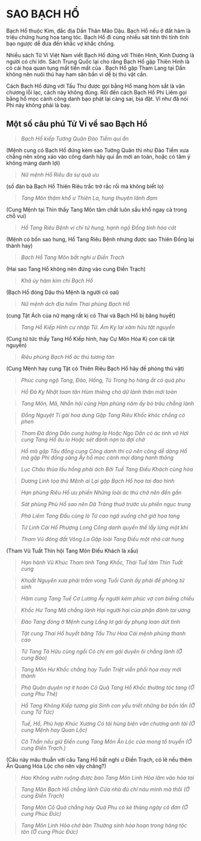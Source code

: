 # SAO BẠCH HỔ

Bạch Hổ thuộc Kim, đắc địa Dần Thân Mão Dậu. Bạch Hổ nếu ở đất hãm là triệu chứng hung họa tang tóc. Bạch Hổ đi cùng nhiều sát tinh thì tính tình bạo ngược dễ đưa đến khắc vợ khắc chồng.

Nhiều sách Tử Vi Việt Nam viết Bạch Hổ đứng với Thiên Hình, Kình Dương là người có chí lớn. Sách Trung Quốc lại cho rằng Bạch Hổ gặp Thiên Hình là có cái họa quan tụng mất tiền mất của . Bạch Hổ gặp Tham Lang tại Dần không nên nuôi thú hay ham săn bắn vì dễ bị thú vật cắn.

Cách Bạch Hổ đứng với Tấu Thư được gọi bằng Hổ mang hòm sắt là văn chương lỗi lạc, cách này không đúng. Rồi đến cách Bạch Hổ Phi Liêm gọi bằng hổ mọc cánh công danh bạo phát lại càng sai, bịa đặt. Vì như đã nói Phi này không phải là bay.

## Một số câu phú Tử Vi về sao Bạch Hổ

> *Bạch Hổ kiếp Tướng Quân Đào Tiềm qui ẩn*

(Mệnh cung có Bạch Hổ đứng kèm sao Tướng Quân thì như Đào Tiềm xưa chẳng nên xông xáo vào công danh hãy qui ẩn mới an toàn, hoặc có tâm ý không màng danh lợi)

> *Nữ mệnh Hổ Riêu đa sự quả ưu*

(số đàn bà Bạch Hổ Thiên Riêu trắc trở rắc rối mà không biết lo)

> *Tang Môn thậm khổ ư Thiên La, hung thuyên lãnh đạm*

(Cung Mệnh tại Thìn thấy Tang Môn tâm chất luôn sầu khổ ngay cả trong chỗ vui)

> *Hổ Tang Riêu Bệnh vị chi tứ hung, hạnh ngộ Đồng tinh hóa cát*

(Mệnh có bốn sao hung, Hổ Tang Riêu Bệnh nhưng được sao Thiên Đồng lại thành hay)

> *Bạch Hổ Tang Môn bất nghi ư Điền Trạch*

(Hai sao Tang Hổ không nên đứng vào cung Điền Trạch)

> *Khả úy hàm kim chi Bạch Hổ*

(Bạch Hổ đóng Dậu thủ Mệnh là người có oai)

> *Nữ mệnh ách địa hiềm Thai phùng Bạch Hổ*

(cung Tật Ách của nữ mạng rất kị có Thai và Bạch Hổ bị băng huyết)

> *Tang Hổ Kiếp Hình cư nhập Tử. Ám Kỵ lai xâm hữu tật nguyền*

(Cung tử tức thấy Tang Hổ Kiếp hình, hay Cự Môn Hóa Kị con cái tật nguyền)

> *Riêu phùng Bạch Hổ ác thú tương tàn*

(Cung Mệnh hay cung Tật có Thiên Riêu Bạch Hổ hãy đề phòng thú vật)

> *Phúc cung ngộ Tang, Đào, Hồng, Tú*
> *Trong họ hàng ắt có quả phu*

> *Hổ Đà Kỵ Nhật toan tân*
> *Hùm thiêng chó dữ lánh thân mới toàn*

> *Tang Môn, Mã, Nhẫn hội cùng*
> *Hạn phùng năm ấy bò trâu chẳng lành*

> *Đồng Nguyệt Tí gái hoa dung*
> *Gặp Tang Riêu Khốc khóc chồng có phen*

> *Tham Đà đóng Dần cung hưởng lạ*
> *Hoặc Ngọ Dần có ác tinh vô*
> *Hợi cung Tang Hổ âu lo*
> *Hoặc sét đánh nạn to đợi chờ*

> *Hổ mà gặp Tấu đồng cung*
> *Công danh thi cử nên công dễ dàng*
> *Hổ mà gặp Phi đồng sàng*
> *Ấy hổ mọc cánh mọi đàng hanh thông*

> *Lục Châu thủa lầu hồng phải ách*
> *Bởi Tuế Tang Điếu Khách cùng hòa*

> *Dương Linh tọa thủ Mệnh ai*
> *Lại gặp Bạch Hổ họa tai đao hình*

> *Hạn phùng Riêu Hổ ưu phiền*
> *Những loài ác thú chớ nên đến gần*

> *Sát phùng Phù Hổ sao nên*
> *Dã Tràng thuở trước ưu phiền ngục trung*

> *Phá Liêm Tang Đẩu củng lò*
> *Từ cao ngã xuống chờ giờ họa tang*

> *Tứ Linh Cái Hổ Phượng Long*
> *Công danh quyền thế lẫy lừng một khi*

> *Tham Vũ đóng đất Võng La*
> *Gặp loài Tang Điếu một nhà cát hung*

(Tham Vũ Tuất Thìn hội Tang Môn Điếu Khách là xấu)

> *Hạn hành Vũ Khúc Tham tinh*
> *Tang Khốc, Thái Tuế lâm Thìn Tuất cung*

> *Khuất Nguyên xưa phải trầm vong*
> *Tuổi Canh ấy phải đề phòng tử sinh*

> *Hãm cung Tang Tuế Cơ Lương*
> *Ấy người kém phúc vợ con biếng chiều*

> *Khốc Hư Tang Mã chẳng lành*
> *Hại người hại của phận đành tai ương*

> *Đào Tang đóng ở Mệnh cung*
> *Lẳng lơ gái ấy phụng loan dứt tình*

> *Tật cung Thai Hổ huyết băng*
> *Tấu Thư Hoa Cái mệnh phùng thanh cao*

> *Tử Tang Tả Hữu cùng ngồi*
> *Có chị em gái duyên ôi chẳng lành*
> *(Ở cung Bào)*

> *Tang Môn Hư Khốc chẳng hay*
> *Tuần Triệt viễn phối họa may mới thành*

> *Phá Quân duyên nợ ít hoàn*
> *Cô Quả Tang Hổ Khốc thường tóc tang*
> *(Ở cung Phu Thê)*

> *Hổ Tang Không Kiếp tương gia*
> *Sinh con yểu triết những ba bốn lần*
> *(Ở cung Tử Tức)*

> *Tuế, Hổ, Phù hợp Khúc Xương*
> *Có tài hùng biện văn chương anh tài*
> *(Ở cung Mệnh hay Quan Lộc)*

> *Cô Thần nếu giữ Điền cung*
> *Tang Môn Ân Lộc của mong tổ truyền*
> *(Ở cung Điền Trạch.)*

(Câu này mâu thuẫn với câu Tang Hổ bất nghi ư Điền Trạch, có lẽ nếu thêm Ân Quang Hóa Lộc cho nên vậy chăng?)

> *Hao Không vườn ruộng được bao*
> *Tang Môn Linh Hỏa lâm vào hỏa tai*

> *Tang Môn Bạch Hổ chẳng lành*
> *Cửa nhà đủ chỉ náu mình mà thôi*
> *(Ở cung Điền Trạch)*

> *Tang Môn Cô Quả chẳng hay*
> *Quả Phu có kẻ tháng ngày cô đơn*
> *(Ở cung Phúc Đức)*

> *Tang Môn Linh Hỏa chớ bàn*
> *Thường sinh hỏa hoạn trong hàng tộc tôn*
> *(Ở cung Phúc Đức)*